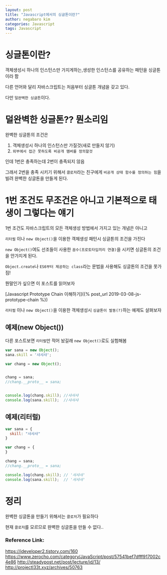```yaml
---
layout: post
title: "Javascript에서의 싱글톤이란?"
author: negabaro kim
categories: Javascript
tags: Javascript
---
```


# 싱글톤이란?

객체생성시 하나의 인스턴스만 가지게하는,생성한 인스턴스를 공유하는 패턴을 싱글톤이라 함

다른 언어와 달리 자바스크립트는 처음부터 싱글톤 개념을 갖고 있다.

다만 `덜완벽한 싱글튼`이다.

# 덜완벽한 싱글톤?? 뭔소리임

완벽한 싱글톤의 조건은

1. 객체생성시 하나의 인스턴스만 가질것(새로 만들지 않기)
2. `외부에서 접근 못하도록 비공개 멤버를 정의할것`

인데 1번은 충족하는데 2번이 충족되지 않음

그래서 2번을 충족 시키기 위해서 `클로저`라는 친구에게 `비공개 상태 함수를 정의하는 힘`을 빌려
완벽한 싱글톤을 만들게 된다.

# 1번 조건도 무조건은 아니고 기본적으로 태생이 그렇다는 얘기

1번 조건도 자바스크립트의 모든 객체생성 방법에서 가지고 있는 개념은 아니고

`리터럴` 이나 `new Object()`을 이용한 객체생성 패턴시 싱글톤의 조건을 가진다

`new Object()`여도 선조들이 사용한 `꼼수(프로토타입끼리 연결)`을 시키면 싱글톤의 조건을 안가지게 된다.

`Object.create`나 `ES6부터 제공하는 class`라는 문법을 사용해도 싱글톤의 조건을 못가짐!

뭔말인가 싶으면 이 포스트를 읽어보자

[Javascript Prototype Chain 이해하기]({% post_url 2019-03-08-js-prototype-chain %})

`리터럴` 이나 `new Object()`을 이용한 객체생성시 `싱글톤이 발동(?)`하는 예제도 살펴보자

## 예제(new Object())

다른 포스트보면 `리터럴`만 적어 놨길래 `new Object()`로도 실험해봄

```js
var sana = new Object();
sana.skill = '샤샤샤';

var chang = new Object();


chang = sana;
//chang.__proto__ = sana;


console.log(chang.skill); //샤샤샤
console.log(sana.skill);  //샤샤샤
```

## 예제(리터럴)

```js
var sana = {
  skill: "샤샤샤"
}

var chang = {
}

chang = sana;
//chang.__proto__ = sana;

console.log(chang.skill); // '샤샤샤'
console.log(sana.skill);  // '샤샤샤'
```

# 정리

완벽한 싱글톤을 만들기 위해서는 `클로저`가 필요하다

현재 `클로저`를 모르므로 완벽한 싱글톤을 만들 수 없다..

### Reference Link:

https://ideveloper2.tistory.com/160
https://www.zerocho.com/category/JavaScript/post/57541bef7dfff917002c4e86
http://steadypost.net/post/lecture/id/13/
http://projectl33t.xyz/archives/50763

